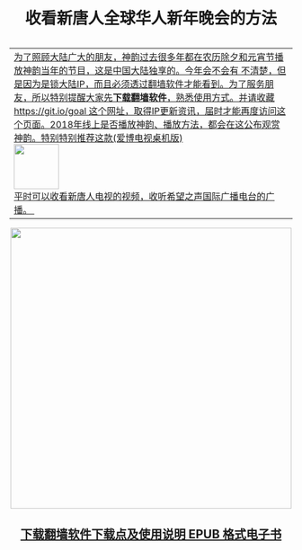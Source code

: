 <td>
  <div align="center"><h1>收看新唐人全球华人新年晚会的方法</h1>
		<a href="http://fang.lemna.men/"><img src="  " width="800" hight="25"> </td></div> 
	
<table >
	<tr>
<td>为了照顾大陆广大的朋友，神韵过去很多年都在农历除夕和元宵节播放神韵当年的节目，这是中国大陆独享的。今年会不会有 不清楚，但是因为是锁大陆IP，而且必须透过翻墙软件才能看到。为了服务朋友，所以特别提醒大家先<b>下载翻墙软件</b>，熟悉使用方式。并请收藏 https://git.io/goal 这个网址，取得IP更新资讯，届时才能再度访问这个页面。2018年线上是否播放神韵、播放方法，都会在这公布观赏神韵。特别特别推荐这款(爱博电视桌机版)<div a href="https://github.com/j168/j688/blob/master/fq/Green_iPPOTV.exe"><img src="https://github.com/j168/j688/blob/master/menu/ip.jpg" width="80"> </div>   平时可以收看新唐人电视的视频，收听希望之声国际广播电台的广播。 </tr></td>
		
</table>
	



<div align="center"<a href="http://fang.lemna.men/"><img src="https://github.com/j168/j688/blob/master/menu/fang.jpg" width="500" hight="25"> </td> </div>


[<div align="center"><h2>下载翻墙软件下载点及使用说明 EPUB 格式电子书</h2></div>](https://github.com/j168/j688/blob/master/ebook/epub/fangqian%20(2).epub?raw=true)
